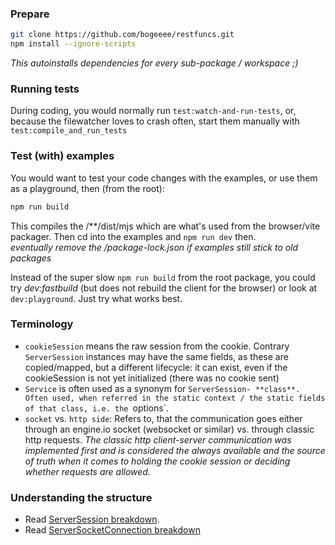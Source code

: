 ### Prepare

```bash
git clone https://github.com/bogeeee/restfuncs.git
npm install --ignore-scripts
```
_This autoinstalls dependencies for every sub-package / workspace ;)_


### Running tests

During coding, you would normally run `test:watch-and-run-tests`,
or, because the filewatcher loves to crash often, start them manually with `test:compile_and_run_tests`  


### Test (with) examples
You would want to test your code changes with the examples, or use them as a playground, then (from the root):
```bash
npm run build
```
This compiles the /**/dist/mjs which are what's used from the browser/vite packager. Then cd into the examples and `npm run dev` then.    
_eventually remove the /package-lock.json if examples still stick to old packages_

Instead of the super slow `npm run build` from the root package, you could try *dev:fastbuild* (but does not rebuild the client for the browser) or look at `dev:playground`. Just try what works best.

### Terminology
- `cookieSession` means the raw session from the cookie. Contrary `ServerSession` instances may have the same fields, as these are copied/mapped, but a different lifecycle: it can exist, even if the cookieSession is not yet initialized (there was no cookie sent)
- `Service` is often used as a synonym for `ServerSession- **class**. Often used, when referred in the static context / the static fields of that class, i.e. the `options`.
- `socket` vs. `http side`: Refers to, that the communication goes either through an engine.io socket (websocket or similar) vs. through classic http requests.
_The classic http client-server communication was implemented first and is considered the always available and the source of truth when it comes to holding the cookie session or deciding whether requests are allowed._
  
### Understanding the structure
- Read [ServerSession breakdown](server/ServerSession%20breakdown.md).
- Read [ServerSocketConnection breakdown](server/ServerSocketConnection%20breakdown.md)